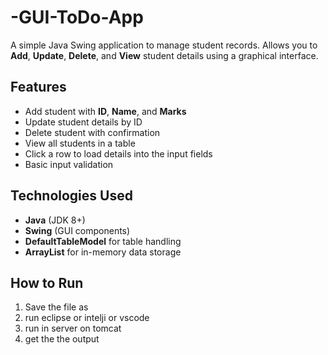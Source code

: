 # -GUI-ToDo-App
 A simple Java Swing application to manage student records.   Allows you to **Add**, **Update**, **Delete**, and **View** student details using a graphical interface.
## Features
- Add student with **ID**, **Name**, and **Marks**
- Update student details by ID
- Delete student with confirmation
- View all students in a table
- Click a row to load details into the input fields
- Basic input validation

## Technologies Used
- **Java** (JDK 8+)
- **Swing** (GUI components)
- **DefaultTableModel** for table handling
- **ArrayList** for in-memory data storage

## How to Run
1. Save the file as
2. run eclipse or intelji or vscode
3. run in server on tomcat
4. get the the output
